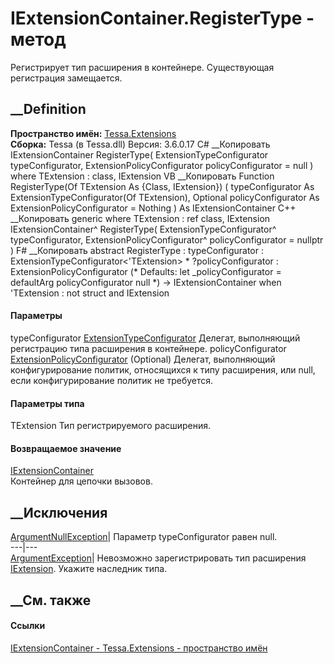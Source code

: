 # IExtensionContainer.RegisterType<TExtension> \- метод
Регистрирует тип расширения в контейнере. Существующая регистрация замещается.
## __Definition
 **Пространство имён:** [Tessa.Extensions](N_Tessa_Extensions.htm)  
 **Сборка:** Tessa (в Tessa.dll) Версия: 3.6.0.17
C# __Копировать
     IExtensionContainer RegisterType<TExtension>(
    	ExtensionTypeConfigurator<TExtension> typeConfigurator,
    	ExtensionPolicyConfigurator policyConfigurator = null
    )
    where TExtension : class, IExtension
VB __Копировать
     Function RegisterType(Of TExtension As {Class, IExtension}) ( 
    	typeConfigurator As ExtensionTypeConfigurator(Of TExtension),
    	Optional policyConfigurator As ExtensionPolicyConfigurator = Nothing
    ) As IExtensionContainer
C++ __Копировать
    generic<typename TExtension>
    where TExtension : ref class, IExtension
    IExtensionContainer^ RegisterType(
    	ExtensionTypeConfigurator<TExtension>^ typeConfigurator, 
    	ExtensionPolicyConfigurator^ policyConfigurator = nullptr
    )
F# __Копировать
     abstract RegisterType : 
            typeConfigurator : ExtensionTypeConfigurator<'TExtension> * 
            ?policyConfigurator : ExtensionPolicyConfigurator 
    (* Defaults:
            let _policyConfigurator = defaultArg policyConfigurator null
    *)
    -> IExtensionContainer  when 'TExtension : not struct and IExtension
#### Параметры
typeConfigurator
[ExtensionTypeConfigurator](T_Tessa_Extensions_ExtensionTypeConfigurator_1.htm)<TExtension>
    Делегат, выполняющий регистрацию типа расширения в контейнере.
policyConfigurator
[ExtensionPolicyConfigurator](T_Tessa_Extensions_ExtensionPolicyConfigurator.htm)
(Optional)
     Делегат, выполняющий конфигурирование политик, относящихся к типу расширения, или null, если конфигурирование политик не требуется. 
#### Параметры типа
TExtension
    Тип регистрируемого расширения.
#### Возвращаемое значение
[IExtensionContainer](T_Tessa_Extensions_IExtensionContainer.htm)  
Контейнер для цепочки вызовов.
##  __Исключения
[ArgumentNullException](https://learn.microsoft.com/dotnet/api/system.argumentnullexception)|
Параметр typeConfigurator равен null.  
---|---  
[ArgumentException](https://learn.microsoft.com/dotnet/api/system.argumentexception)|
Невозможно зарегистрировать тип расширения
[IExtension](T_Tessa_Extensions_IExtension.htm). Укажите наследник типа.  
## __См. также
#### Ссылки
[IExtensionContainer - ](T_Tessa_Extensions_IExtensionContainer.htm)
[Tessa.Extensions - пространство имён](N_Tessa_Extensions.htm)
